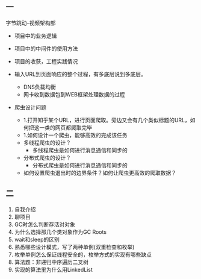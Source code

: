 ##  一

字节跳动-视频架构部

- 项目中的业务逻辑
- 项目中的中间件的使用方法
- 项目的收获，工程实践情况

- 输入URL到页面响应的整个过程，有多底层说到多底层。
  - DNS负载均衡
  - 网卡收到数据包到WEB框架处理数据的过程
- 爬虫设计问题
  - 1.打开知乎某个URL，进行页面爬取。旁边又会有几个类似标题的URL，如何把这一类的网页都爬取完毕
  - 1.如何设计一个爬虫，能够高效的完成该任务
  - 多线程爬虫的设计？
    - 多线程爬虫是如何进行消息通信和同步的
  - 分布式爬虫的设计？
    - 分布式爬虫是如何进行消息通信和同步的
  - 如何设置爬虫退出时的边界条件？如何让爬虫更高效的爬取数据？



## 二

1. 自我介绍
2. 聊项目
3. GC时怎么判断存活对对象
4. 为什么选择那几个类对象作为GC Roots
5. wait和sleep的区别
6. 熟悉哪些设计模式，写了两种单例(双重检查和枚举)
7. 枚举单例怎么保证线程安全的，枚举方式的实现有哪些缺点
8. 算法题：非递归中序遍历二叉树
9. 实现的算法里为什么用LinkedList